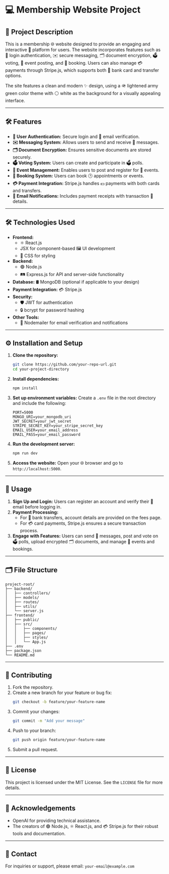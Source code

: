 # 💻 Membership Website Project

## 📄 Project Description
This is a membership 🌐 website designed to provide an engaging and interactive 🤝 platform for users. The website incorporates features such as 🔐 login authentication, ✉️ secure messaging, 🗂️ document encryption, 🗳️ voting, 📅 event posting, and 📖 booking. Users can also manage 💳 payments through Stripe.js, which supports both 🏦 bank card and transfer options.

The site features a clean and modern ✨ design, using a 🪖 lightened army green color theme with ⚪ white as the background for a visually appealing interface.

---

## 🛠️ Features
- **🔐 User Authentication:** Secure login and 📧 email verification.
- **✉️ Messaging System:** Allows users to send and receive 💬 messages.
- **🗂️ Document Encryption:** Ensures sensitive documents are stored securely.
- **🗳️ Voting System:** Users can create and participate in 🗳️ polls.
- **📅 Event Management:** Enables users to post and register for 📆 events.
- **📖 Booking System:** Users can book 🕒 appointments or events.
- **💳 Payment Integration:** Stripe.js handles 💵 payments with both cards and transfers.
- **📧 Email Notifications:** Includes payment receipts with transaction 📝 details.

---

## 🛠️ Technologies Used
- **Frontend:**
  - ⚛️ React.js
  - JSX for component-based 🖼️ UI development
  - 🎨 CSS for styling
- **Backend:**
  - 🟢 Node.js
  - 🛤️ Express.js for API and server-side functionality
- **Database:** 🛢️ MongoDB (optional if applicable to your design)
- **Payment Integration:** 💳 Stripe.js
- **Security:**
  - 🛡️ JWT for authentication
  - 🔒 bcrypt for password hashing
- **Other Tools:**
  - 📧 Nodemailer for email verification and notifications

---

## ⚙️ Installation and Setup
1. **Clone the repository:**
   ```bash
   git clone https://github.com/your-repo-url.git
   cd your-project-directory
   ```
2. **Install dependencies:**
   ```bash
   npm install
   ```
3. **Set up environment variables:** Create a `.env` file in the root directory and include the following:
   ```env
   PORT=5000
   MONGO_URI=your_mongodb_uri
   JWT_SECRET=your_jwt_secret
   STRIPE_SECRET_KEY=your_stripe_secret_key
   EMAIL_USER=your_email_address
   EMAIL_PASS=your_email_password
   ```
4. **Run the development server:**
   ```bash
   npm run dev
   ```
5. **Access the website:** Open your 🌐 browser and go to `http://localhost:5000`.

---

## 🚀 Usage
1. **Sign Up and Login:** Users can register an account and verify their 📧 email before logging in.
2. **Payment Processing:**
   - For 🏦 bank transfers, account details are provided on the fees page.
   - For 💳 card payments, Stripe.js ensures a secure transaction process.
3. **Engage with Features:** Users can send 💬 messages, post and vote on 🗳️ polls, upload encrypted 🗂️ documents, and manage 📆 events and bookings.

---

## 🗂️ File Structure
```
project-root/
├── backend/
│   ├── controllers/
│   ├── models/
│   ├── routes/
│   ├── utils/
│   └── server.js
├── frontend/
│   ├── public/
│   ├── src/
│   │   ├── components/
│   │   ├── pages/
│   │   ├── styles/
│   │   └── App.js
├── .env
├── package.json
└── README.md
```

---

## 🤝 Contributing
1. Fork the repository.
2. Create a new branch for your feature or bug fix:
   ```bash
   git checkout -b feature/your-feature-name
   ```
3. Commit your changes:
   ```bash
   git commit -m "Add your message"
   ```
4. Push to your branch:
   ```bash
   git push origin feature/your-feature-name
   ```
5. Submit a pull request.

---

## 📜 License
This project is licensed under the MIT License. See the `LICENSE` file for more details.

---

## 🙌 Acknowledgements
- OpenAI for providing technical assistance.
- The creators of 🟢 Node.js, ⚛️ React.js, and 💳 Stripe.js for their robust tools and documentation.

---

## 📧 Contact
For inquiries or support, please email: `your-email@example.com`

